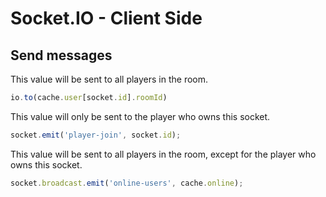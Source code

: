 # Socket.IO - Client Side


## Send messages

This value will be sent to all players in the room.
```js
io.to(cache.user[socket.id].roomId)
```

This value will only be sent to the player who owns this socket.
```js
socket.emit('player-join', socket.id);
```

This value will be sent to all players in the room, except for the player who owns this socket.
```js
socket.broadcast.emit('online-users', cache.online);
```